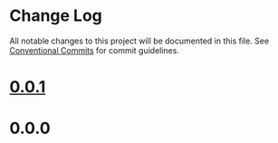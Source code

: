 # Change Log

All notable changes to this project will be documented in this file.
See [Conventional Commits](https://conventionalcommits.org) for commit guidelines.



# [0.0.1](https://github.com/querycap/goproxy/compare/v0.0.0...v0.0.1)


# 0.0.0
